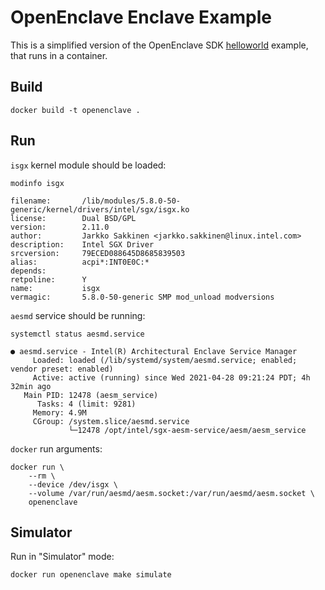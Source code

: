 # OpenEnclave Enclave Example

This is a simplified version of the OpenEnclave SDK
[helloworld](https://github.com/openenclave/openenclave/tree/master/samples/helloworld) example, that runs in a
container.

## Build

```shell
docker build -t openenclave .
```

## Run

`isgx` kernel module should be loaded:

```shell
modinfo isgx

filename:       /lib/modules/5.8.0-50-generic/kernel/drivers/intel/sgx/isgx.ko
license:        Dual BSD/GPL
version:        2.11.0
author:         Jarkko Sakkinen <jarkko.sakkinen@linux.intel.com>
description:    Intel SGX Driver
srcversion:     79ECED088645D8685839503
alias:          acpi*:INT0E0C:*
depends:
retpoline:      Y
name:           isgx
vermagic:       5.8.0-50-generic SMP mod_unload modversions
```

`aesmd` service should be running:

```shell
systemctl status aesmd.service

● aesmd.service - Intel(R) Architectural Enclave Service Manager
     Loaded: loaded (/lib/systemd/system/aesmd.service; enabled; vendor preset: enabled)
     Active: active (running) since Wed 2021-04-28 09:21:24 PDT; 4h 32min ago
   Main PID: 12478 (aesm_service)
      Tasks: 4 (limit: 9281)
     Memory: 4.9M
     CGroup: /system.slice/aesmd.service
             └─12478 /opt/intel/sgx-aesm-service/aesm/aesm_service
```

`docker` run arguments:

```shell
docker run \
    --rm \
    --device /dev/isgx \
    --volume /var/run/aesmd/aesm.socket:/var/run/aesmd/aesm.socket \
    openenclave
```

## Simulator

Run in "Simulator" mode:

```shell
docker run openenclave make simulate
```
